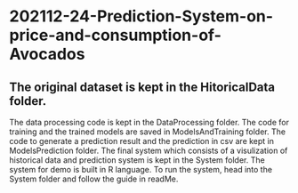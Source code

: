 # 202112-24-Prediction-System-on-price-and-consumption-of-Avocados
## The original dataset is kept in the HitoricalData folder.
The data processing code is kept in the DataProcessing folder.
The code for training and the trained models are saved in ModelsAndTraining folder.
The code to generate a prediction result and the prediction in csv are kept in ModelsPrediction folder.
The final system which consists of a visulization of historical data and prediction system is kept in the System folder.
The system for demo is built in R language. To run the system, head into the System folder and follow the guide in readMe.
